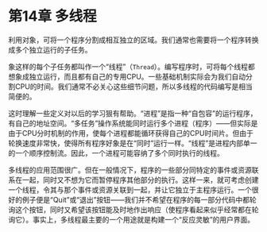 # 第14章 多线程


利用对象，可将一个程序分割成相互独立的区域。我们通常也需要将一个程序转换成多个独立运行的子任务。

象这样的每个子任务都叫作一个“线程”（`Thread`）。编写程序时，可将每个线程都想象成独立运行，而且都有自己的专用CPU。一些基础机制实际会为我们自动分割CPU的时间。我们通常不必关心这些细节问题，所以多线程的代码编写是相当简便的。

这时理解一些定义对以后的学习狠有帮助。“进程”是指一种“自包容”的运行程序，有自己的地址空间。“多任务”操作系统能同时运行多个进程（程序）——但实际是由于CPU分时机制的作用，使每个进程都能循环获得自己的CPU时间片。但由于轮换速度非常快，使得所有程序好象是在“同时”运行一样。“线程”是进程内部单一的一个顺序控制流。因此，一个进程可能容纳了多个同时执行的线程。

多线程的应用范围很广。但在一般情况下，程序的一些部分同特定的事件或资源联系在一起，同时又不想为它而暂停程序其他部分的执行。这样一来，就可考虑创建一个线程，令其与那个事件或资源关联到一起，并让它独立于主程序运行。一个很好的例子便是“Quit”或“退出”按钮——我们并不希望在程序的每一部分代码中都轮询这个按钮，同时又希望该按钮能及时地作出响应（使程序看起来似乎经常都在轮询它）。事实上，多线程最主要的一个用途就是构建一个“反应灵敏”的用户界面。
